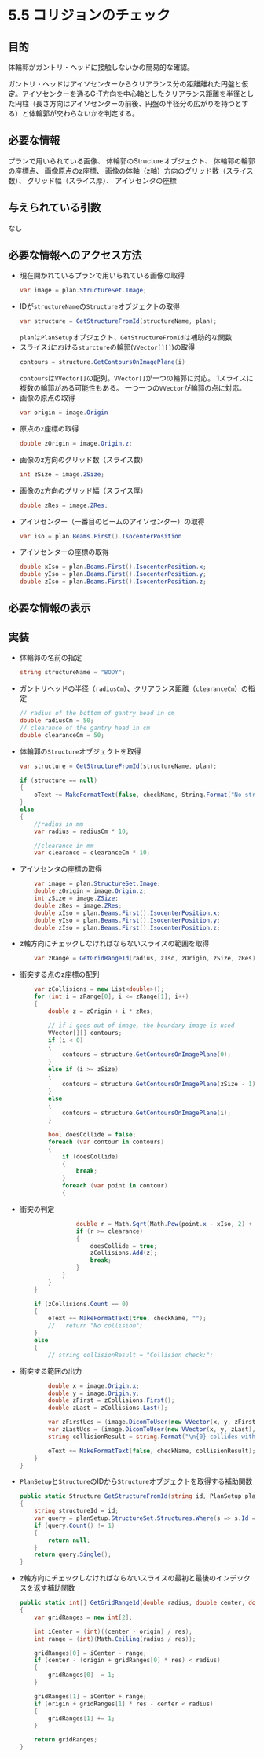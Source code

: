 
# 5.5 コリジョンのチェック

## 目的

体輪郭がガントリ・ヘッドに接触しないかの簡易的な確認。

ガントリ・ヘッドはアイソセンターからクリアランス分の距離離れた円盤と仮定。アイソセンターを通るG-T方向を中心軸としたクリアランス距離を半径とした円柱（長さ方向はアイソセンターの前後、円盤の半径分の広がりを持つとする）と体輪郭が交わらないかを判定する。

## 必要な情報

プランで用いられている画像、
体輪郭のStructureオブジェクト、
体輪郭の輪郭の座標点、
画像原点のz座標、
画像の体軸（z軸）方向のグリッド数（スライス数）、
グリッド幅（スライス厚）、
アイソセンタの座標

## 与えられている引数

なし

## 必要な情報へのアクセス方法
- 現在開かれているプランで用いられている画像の取得
  ```csharp
  var image = plan.StructureSet.Image;
  ```
- IDが`structureName`の`Structure`オブジェクトの取得
  ```csharp
  var structure = GetStructureFromId(structureName, plan);
  ```
  `plan`は`PlanSetup`オブジェクト、`GetStructureFromId`は補助的な関数
- スライス`i`における`sturcture`の輪郭(`VVector[][]`)の取得
  ```csharp
  contours = structure.GetContoursOnImagePlane(i)
  ```
  `contours`は`VVector[]`の配列。`VVector[]`が一つの輪郭に対応。
  1スライスに複数の輪郭がある可能性もある。
  一つ一つの`VVector`が輪郭の点に対応。
- 画像の原点の取得
  ```csharp
  var origin = image.Origin
  ```
- 原点のz座標の取得
  ```csharp
  double zOrigin = image.Origin.z;
  ```
- 画像のz方向のグリッド数（スライス数）
  ```csharp
  int zSize = image.ZSize;
  ```
- 画像のz方向のグリッド幅（スライス厚）
  ```csharp
  double zRes = image.ZRes;
  ```
- アイソセンター（一番目のビームのアイソセンター）の取得
  ```csharp
  var iso = plan.Beams.First().IsocenterPosition
  ```
- アイソセンターの座標の取得
  ```csharp
  double xIso = plan.Beams.First().IsocenterPosition.x;
  double yIso = plan.Beams.First().IsocenterPosition.y;
  double zIso = plan.Beams.First().IsocenterPosition.z;
  ```

## 必要な情報の表示

## 実装
- 体輪郭の名前の指定
  ```csharp
  string structureName = "BODY";
  ```
- ガントリヘッドの半径（`radiusCm`）、クリアランス距離（`clearanceCm`）の指定
  ```csharp
  // radius of the bottom of gantry head in cm
  double radiusCm = 50;
  // clearance of the gantry head in cm
  double clearanceCm = 50;
  ```
- 体輪郭の`Structure`オブジェクトを取得
  ```csharp
  var structure = GetStructureFromId(structureName, plan);
  ```
  ```csharp
  if (structure == null)
  {
      oText += MakeFormatText(false, checkName, String.Format("No structure: {0}", structureName));
  }
  else
  {
      //radius in mm
      var radius = radiusCm * 10;

      //clearance in mm
      var clearance = clearanceCm * 10;
  ```
- アイソセンタの座標の取得
  ```csharp
      var image = plan.StructureSet.Image;
      double zOrigin = image.Origin.z;
      int zSize = image.ZSize;
      double zRes = image.ZRes;
      double xIso = plan.Beams.First().IsocenterPosition.x;
      double yIso = plan.Beams.First().IsocenterPosition.y;
      double zIso = plan.Beams.First().IsocenterPosition.z;
  ```
- z軸方向にチェックしなければならないスライスの範囲を取得 
  ```csharp
      var zRange = GetGridRange1d(radius, zIso, zOrigin, zSize, zRes);
  ```
- 衝突する点のz座標の配列
  ```csharp
      var zCollisions = new List<double>();
      for (int i = zRange[0]; i <= zRange[1]; i++)
      {
          double z = zOrigin + i * zRes;

          // if i goes out of image, the boundary image is used
          VVector[][] contours;
          if (i < 0)
          {
              contours = structure.GetContoursOnImagePlane(0);
          }
          else if (i >= zSize)
          {
              contours = structure.GetContoursOnImagePlane(zSize - 1);
          }
          else
          {
              contours = structure.GetContoursOnImagePlane(i);
          }

          bool doesCollide = false;
          foreach (var contour in contours)
          {
              if (doesCollide)
              {
                  break;
              }            
              foreach (var point in contour)
              {
  ```
- 衝突の判定
  ```csharp
                  double r = Math.Sqrt(Math.Pow(point.x - xIso, 2) + Math.Pow(point.y - yIso, 2));
                  if (r >= clearance)
                  {
                      doesCollide = true;
                      zCollisions.Add(z);
                      break;
                  }
              }
          }
      }

      if (zCollisions.Count == 0)
      {
          oText += MakeFormatText(true, checkName, "");
          //   return "No collision";
      }
      else
      {
          // string collisionResult = "Collision check:";
  ```
- 衝突する範囲の出力
  ```csharp
          double x = image.Origin.x;
          double y = image.Origin.y;
          double zFirst = zCollisions.First();
          double zLast = zCollisions.Last();

          var zFirstUcs = (image.DicomToUser(new VVector(x, y, zFirst), plan)).z;
          var zLastUcs = (image.DicomToUser(new VVector(x, y, zLast), plan)).z;
          string collisionResult = string.Format("\n{0} collides with gantry between z = {1:0.00} and {2:0.00} cm", structureName, zFirstUcs / 10, zLastUcs / 10);

          oText += MakeFormatText(false, checkName, collisionResult);
      }
  }
  ```
- `PlanSetup`と`Structure`のIDから`Structure`オブジェクトを取得する補助関数
  ```csharp
  public static Structure GetStructureFromId(string id, PlanSetup planSetup)
  {
      string structureId = id;
      var query = planSetup.StructureSet.Structures.Where(s => s.Id == structureId);
      if (query.Count() != 1)
      {
          return null;
      }
      return query.Single();
  }
  ```
- z軸方向にチェックしなければならないスライスの最初と最後のインデックスを返す補助関数 
  ```csharp
  public static int[] GetGridRange1d(double radius, double center, double origin, double size, double res)
  {
      var gridRanges = new int[2];

      int iCenter = (int)((center - origin) / res);
      int range = (int)(Math.Ceiling(radius / res));

      gridRanges[0] = iCenter - range;
      if (center - (origin + gridRanges[0] * res) < radius)
      {
          gridRanges[0] -= 1;
      }

      gridRanges[1] = iCenter + range;
      if (origin + gridRanges[1] * res - center < radius)
      {
          gridRanges[1] += 1;
      }

      return gridRanges;
  }
  ```
